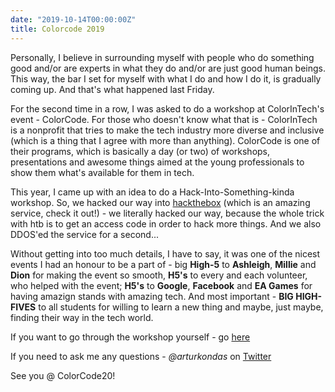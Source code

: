 ```yaml
---
date: "2019-10-14T00:00:00Z"
title: Colorcode 2019
---
```


Personally, I believe in surrounding myself with people who do something good and/or are experts in what they do and/or are just good human beings. This way, the bar I set for myself with what I do and how I do it, is gradually coming up. And that's what happened last Friday.

For the second time in a row, I was asked to do a workshop at ColorInTech's event - ColorCode. For those who doesn't know what that is - ColorInTech is a nonprofit that tries to make the tech industry more diverse and inclusive (which is a thing that I agree with more than anything). ColorCode is one of their programs, which is basically a day (or two) of workshops, presentations and awesome things aimed at the young professionals to show them what's available for them in tech.

This year, I came up with an idea to do a Hack-Into-Something-kinda workshop. So, we hacked our way into [hackthebox](hackthebox.eu) (which is an amazing service, check it out!) - we literally hacked our way, because the whole trick with htb is to get an access code in order to hack more things. And we also DDOS'ed the service for a second...

Without getting into too much details, I have to say, it was one of the nicest events I had an honour to be a part of - big **High-5** to **Ashleigh**, **Millie** and **Dion** for making the event so smooth, **H5's** to every and each volunteer, who helped with the event; **H5's** to **Google**, **Facebook** and **EA Games** for having amazign stands with amazing tech. And most important - **BIG HIGH-FIVES** to all students for willing to learn a new thing and maybe, just maybe, finding their way in the tech world.

If you want to go through the workshop yourself - go [here](https://github.com/youshy/talks/tree/master/colorcode-2019)

If you need to ask me any questions - *@arturkondas* on [Twitter](https://twitter.com/arturkondas)

See you @ ColorCode20!
